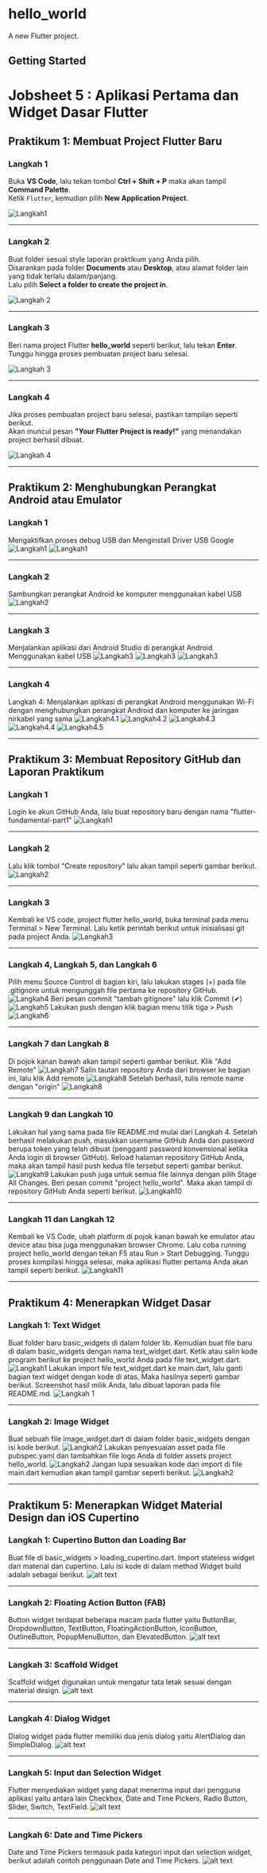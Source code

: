 # hello_world

A new Flutter project.

## Getting Started

# Jobsheet 5 : Aplikasi Pertama dan Widget Dasar Flutter

## Praktikum 1: Membuat Project Flutter Baru

### Langkah 1
Buka **VS Code**, lalu tekan tombol **Ctrl + Shift + P** maka akan tampil **Command Palette**.  
Ketik `Flutter`, kemudian pilih **New Application Project**.  

![Langkah1](images/01.png)

---
### Langkah 2
Buat folder sesuai style laporan praktikum yang Anda pilih.  
Disarankan pada folder **Documents** atau **Desktop**, atau alamat folder lain yang tidak terlalu dalam/panjang.  
Lalu pilih **Select a folder to create the project in**.  

![Langkah 2](images/02.png)

---

### Langkah 3
Beri nama project Flutter **hello_world** seperti berikut, lalu tekan **Enter**.  
Tunggu hingga proses pembuatan project baru selesai.  

![Langkah 3](images/03.png)

---
### Langkah 4
Jika proses pembuatan project baru selesai, pastikan tampilan seperti berikut.  
Akan muncul pesan **"Your Flutter Project is ready!"** yang menandakan project berhasil dibuat.  

![Langkah 4](images/04.png)

---
## Praktikum 2: Menghubungkan Perangkat Android atau Emulator

### Langkah 1
Mengaktifkan proses debug USB dan Menginstall Driver USB Google
![Langkah1](images/05.png)
![Langkah1](images/06.jpg)

---

### Langkah 2
Sambungkan perangkat Android ke komputer menggunakan kabel USB
![Langkah2](images/08.jpg)

---

### Langkah 3
Menjalankan aplikasi dari Android Studio di perangkat Android Menggunakan kabel USB
![Langkah3](images/09.png)
![Langkah3](images/07.jpg)
![Langkah3](images/10.jpg)

---

### Langkah 4
Langkah 4: Menjalankan aplikasi di perangkat Android menggunakan Wi-Fi dengan menghubungkan perangkat Android dan komputer ke jaringan nirkabel yang sama
![Langkah4.1](images/12.jpg)
![Langkah4.2](images/11.png)
![Langkah4.3](images/13.jpg)
![Langkah4.4](images/14.png)
![Langkah4.5](images/15.jpg)

---

## Praktikum 3: Membuat Repository GitHub dan Laporan Praktikum

### Langkah 1
Login ke akun GitHub Anda, lalu buat repository baru dengan nama "flutter-fundamental-part1"
![Langkah1](images/16.png)

---

### Langkah 2
Lalu klik tombol "Create repository" lalu akan tampil seperti gambar berikut.
![Langkah2](images/17.png)


---

### Langkah 3
Kembali ke VS code, project flutter hello_world, buka terminal pada menu Terminal > New Terminal. Lalu ketik perintah berikut untuk inisialisasi git pada project Anda.
![Langkah3](images/18.png)

---

### Langkah 4, Langkah 5, dan Langkah 6
Pilih menu Source Control di bagian kiri, lalu lakukan stages (+) pada file .gitignore untuk mengunggah file pertama ke repository GitHub.
![Langkah4](images/19.png)
Beri pesan commit "tambah gitignore" lalu klik Commit (✔)
![Langkah5](images/20.png)
Lakukan push dengan klik bagian menu titik tiga > Push
![Langkah6](images/21.png)

---

### Langkah 7 dan Langkah 8
Di pojok kanan bawah akan tampil seperti gambar berikut. Klik "Add Remote"
![Langkah7](images/22.png)
Salin tautan repository Anda dari browser ke bagian ini, lalu klik Add remote
![Langkah8](images/23.png)
Setelah berhasil, tulis remote name dengan "origin"
![Langkah8](images/24.png)

---

### Langkah 9 dan Langkah 10
Lakukan hal yang sama pada file README.md mulai dari Langkah 4. Setelah berhasil melakukan push, masukkan username GitHub Anda dan password berupa token yang telah dibuat (pengganti password konvensional ketika Anda login di browser GitHub). Reload halaman repository GitHub Anda, maka akan tampil hasil push kedua file tersebut seperti gambar berikut.
![Langkah9](images/25.png)
Lakukan push juga untuk semua file lainnya dengan pilih Stage All Changes. Beri pesan commit "project hello_world". Maka akan tampil di repository GitHub Anda seperti berikut.
![Langkah10](images/26.png)

---

### Langkah 11 dan Langkah 12
Kembali ke VS Code, ubah platform di pojok kanan bawah ke emulator atau device atau bisa juga menggunakan browser Chrome. Lalu coba running project hello_world dengan tekan F5 atau Run > Start Debugging. Tunggu proses kompilasi hingga selesai, maka aplikasi flutter pertama Anda akan tampil seperti berikut.
![Langkah11](images/27.png)

---

## Praktikum 4: Menerapkan Widget Dasar

### Langkah 1: Text Widget
Buat folder baru basic_widgets di dalam folder lib. Kemudian buat file baru di dalam basic_widgets dengan nama text_widget.dart. Ketik atau salin kode program berikut ke project hello_world Anda pada file text_widget.dart.
![Langkah1](images/30.png)
Lakukan import file text_widget.dart ke main.dart, lalu ganti bagian text widget dengan kode di atas. Maka hasilnya seperti gambar berikut. Screenshot hasil milik Anda, lalu dibuat laporan pada file README.md.
![Langkah 1](images/28.png)

---

### Langkah 2: Image Widget
Buat sebuah file image_widget.dart di dalam folder basic_widgets dengan isi kode berikut.
![Langkah2](images/31.png)
Lakukan penyesuaian asset pada file pubspec.yaml dan tambahkan file logo Anda di folder assets project hello_world.
![Langkah2](images/32.png)
Jangan lupa sesuaikan kode dan import di file main.dart kemudian akan tampil gambar seperti berikut.
![Langkah2](images/29.png)

---

## Praktikum 5: Menerapkan Widget Material Design dan iOS Cupertino

### Langkah 1: Cupertino Button dan Loading Bar
Buat file di basic_widgets > loading_cupertino.dart. Import stateless widget dari material dan cupertino. Lalu isi kode di dalam method Widget build adalah sebagai berikut.
![alt text](images/36.png)

---

### Langkah 2: Floating Action Button (FAB)
Button widget terdapat beberapa macam pada flutter yaitu ButtonBar, DropdownButton, TextButton, FloatingActionButton, IconButton, OutlineButton, PopupMenuButton, dan ElevatedButton.
![alt text](images/35.png)

---

### Langkah 3: Scaffold Widget
Scaffold widget digunakan untuk mengatur tata letak sesuai dengan material design.
![alt text](images/34.png)

---

### Langkah 4: Dialog Widget
Dialog widget pada flutter memiliki dua jenis dialog yaitu AlertDialog dan SimpleDialog.
![alt text](images/langkah4.gif)

---

### Langkah 5: Input dan Selection Widget
Flutter menyediakan widget yang dapat menerima input dari pengguna aplikasi yaitu antara lain Checkbox, Date and Time Pickers, Radio Button, Slider, Switch, TextField.
![alt text](images/33.png)

---

### Langkah 6: Date and Time Pickers
Date and Time Pickers termasuk pada kategori input dan selection widget, berikut adalah contoh penggunaan Date and Time Pickers.
![alt text](images/langkah6.gif)

